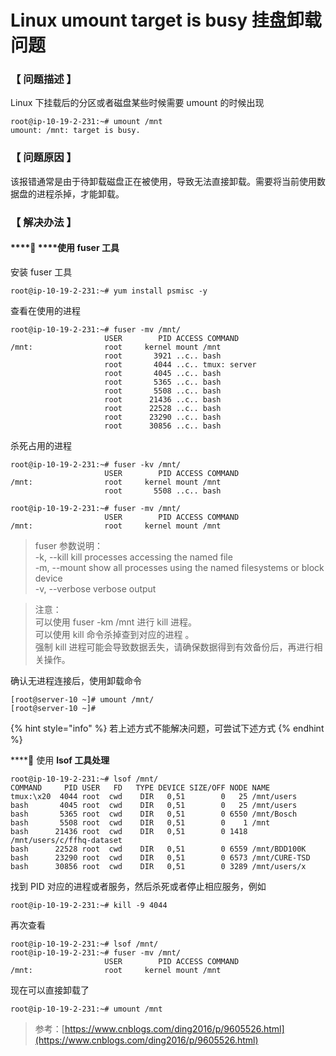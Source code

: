 # Linux umount target is busy 挂盘卸载问题

### 【 **问题描述 】**

Linux 下挂载后的分区或者磁盘某些时候需要 umount 的时候出现

```text
root@ip-10-19-2-231:~# umount /mnt
umount: /mnt: target is busy.
```

### **【 问题原因 】**

该报错通常是由于待卸载磁盘正在被使用，导致无法直接卸载。需要将当前使用数据盘的进程杀掉，才能卸载。

### **【 解决办法 】**

#### \*\*\*\*🔨 ****使用 fuser 工具

安装 fuser 工具

```text
root@ip-10-19-2-231:~# yum install psmisc -y
```

查看在使用的进程

```text
root@ip-10-19-2-231:~# fuser -mv /mnt/
                     USER        PID ACCESS COMMAND
/mnt:                root     kernel mount /mnt
                     root       3921 ..c.. bash
                     root       4044 ..c.. tmux: server
                     root       4045 ..c.. bash
                     root       5365 ..c.. bash
                     root       5508 ..c.. bash
                     root      21436 ..c.. bash
                     root      22528 ..c.. bash
                     root      23290 ..c.. bash
                     root      30856 ..c.. bash
```

杀死占用的进程

```text
root@ip-10-19-2-231:~# fuser -kv /mnt/
                     USER        PID ACCESS COMMAND
/mnt:                root     kernel mount /mnt
                     root       5508 ..c.. bash
                     
root@ip-10-19-2-231:~# fuser -mv /mnt/
                     USER        PID ACCESS COMMAND
/mnt:                root     kernel mount /mnt
```

> fuser 参数说明：  
> -k,    --kill            kill processes accessing the named file  
> -m,  --mount     show all processes using the named filesystems or block device  
> -v,    --verbose   verbose output

> 注意：  
> 可以使用 fuser -km /mnt 进行 kill 进程。  
> 可以使用 kill 命令杀掉查到对应的进程 。  
> 强制 kill 进程可能会导致数据丢失，请确保数据得到有效备份后，再进行相关操作。

确认无进程连接后，使用卸载命令

```text
[root@server-10 ~]# umount /mnt/
[root@server-10 ~]# 
```

{% hint style="info" %}
若上述方式不能解决问题，可尝试下述方式
{% endhint %}

\*\*\*\*🔨 使用 **lsof 工具处理**

```text
root@ip-10-19-2-231:~# lsof /mnt/
COMMAND     PID USER   FD   TYPE DEVICE SIZE/OFF NODE NAME
tmux:\x20  4044 root  cwd    DIR   0,51        0   25 /mnt/users
bash       4045 root  cwd    DIR   0,51        0   25 /mnt/users
bash       5365 root  cwd    DIR   0,51        0 6550 /mnt/Bosch
bash       5508 root  cwd    DIR   0,51        0    1 /mnt
bash      21436 root  cwd    DIR   0,51        0 1418 /mnt/users/c/ffhq-dataset
bash      22528 root  cwd    DIR   0,51        0 6559 /mnt/BDD100K
bash      23290 root  cwd    DIR   0,51        0 6573 /mnt/CURE-TSD
bash      30856 root  cwd    DIR   0,51        0 3289 /mnt/users/x
```

找到 PID 对应的进程或者服务，然后杀死或者停止相应服务，例如

```text
root@ip-10-19-2-231:~# kill -9 4044
```

再次查看

```text
root@ip-10-19-2-231:~# lsof /mnt/
root@ip-10-19-2-231:~# fuser -mv /mnt/
                     USER        PID ACCESS COMMAND
/mnt:                root     kernel mount /mnt
```

现在可以直接卸载了

```text
root@ip-10-19-2-231:~# umount /mnt
```

> 参考：[https://www.cnblogs.com/ding2016/p/9605526.html](https://www.cnblogs.com/ding2016/p/9605526.html)



